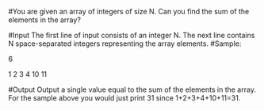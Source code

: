 #You are given an array of integers of size N. Can you find the sum of the elements in the array?

#Input
The first line of input consists of an integer N. The next line contains N space-separated integers representing the array elements.
#Sample:

6

1 2 3 4 10 11

#Output
Output a single value equal to the sum of the elements in the array.
For the sample above you would just print 31 since 1+2+3+4+10+11=31.
